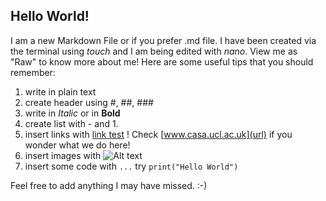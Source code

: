 ## Hello World!

I am a new Markdown File or if you prefer .md file. I have been created via the terminal using _touch_ and I am being edited with _nano_. View me as "Raw" to know more about me!
Here are some useful tips that you should remember:
1. write in plain text
2. create header using #, ##, ###
3. write in _Italic_ or in **Bold**
4. create list with - and 1.
5. insert links with [link test](url) ! Check [www.casa.ucl.ac.uk](url) if you wonder what we do here!
6. insert images with ![Alt text](url)
7. insert some code with `...` try `print("Hello World")`

Feel free to add anything I may have missed. :-) 

